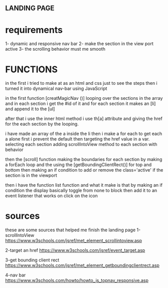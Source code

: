 ## LANDING PAGE

# requirements

1- dynamic and responsive nav bar
2- make the section in the view port active
3- the scrolling behavior must me smooth

# FUNCTIONS

in the first i tried to make at as an html and css just to see the steps then i turned it into dynamical nav-bar using JavaScript

in the first function [creatMagicNav ()] looping over the sections in the array and in each section i get the #id of it and for each section it makes an [li] and append it to the [ul]

after that i use the inner html method i use th[a] attribute and giving the href for the each section by the looping.

i have made an array of the a inside the li
then i make a for each to get each a alone
first i prevent the default then targeting the href value in a var.
selecting each section
adding scrollIntoView method to each section with behavior

then the [scroll] function making the boundaries for each section by making a forEach
loop and the using the [getBoundingClientRect()] for top and bottom then
making an if condition to add or remove the class='active' if the section is in the
viewport

then i have the function list function and what it make is that by making an if condition the display basically toggle from none to block
then add it to an event listener that works on click on the icon

# sources

these are some sources that helped me finish the landing page
1-scrollIntoView
https://www.w3schools.com/jsref/met_element_scrollintoview.asp

2-target an href
https://www.w3schools.com/jsref/event_target.asp

3-get bounding client rect
https://www.w3schools.com/jsref/met_element_getboundingclientrect.asp

4-nav bar
https://www.w3schools.com/howto/howto_js_topnav_responsive.asp
